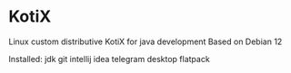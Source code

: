 # KotiX
Linux custom distributive KotiX for java development
Based on Debian 12

Installed:
jdk
git
intellij idea
telegram desktop
flatpack
